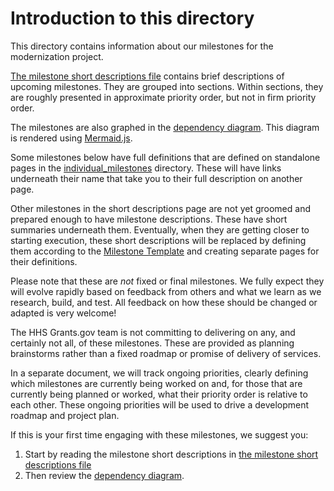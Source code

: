 # Introduction to this directory

This directory contains information about our milestones for the modernization project.

[The milestone short descriptions file](./milestone_short_descriptions.md) contains brief descriptions of upcoming milestones. They are grouped into sections. Within sections, they are roughly presented in approximate priority order, but not in firm priority order.

The milestones are also graphed in the [dependency diagram](./milestone_dependency_diagram.mmd). This diagram is rendered using [Mermaid.js](https://mermaid.js.org/).

Some milestones below have full definitions that are defined on standalone pages in the [individual_milestones](./individual_milestones/) directory. These will have links underneath their name that take you to their full description on another page.

Other milestones in the short descriptions page are not yet groomed and prepared enough to have milestone descriptions. These have short summaries underneath them. Eventually, when they are getting closer to starting execution, these short descriptions will be replaced by defining them according to the [Milestone Template](./milestone_template.md) and creating separate pages for their definitions.

Please note that these are *not* fixed or final milestones. We fully expect they will evolve rapidly based on feedback from others and what we learn as we research, build, and test. All feedback on how these should be changed or adapted is very welcome!

The HHS Grants.gov team is not committing to delivering on any, and certainly not all, of these milestones. These are provided as planning brainstorms rather than a fixed roadmap or promise of delivery of services.

In a separate document, we will track ongoing priorities, clearly defining which milestones are currently being worked on and, for those that are currently being planned or worked, what their priority order is relative to each other. These ongoing priorities will be used to drive a development roadmap and project plan.

If this is your first time engaging with these milestones, we suggest you:

1. Start by reading the milestone short descriptions in [the milestone short descriptions file](./milestone_short_descriptions.md)
2. Then review the [dependency diagram](./milestone_dependency_diagram.mmd).
